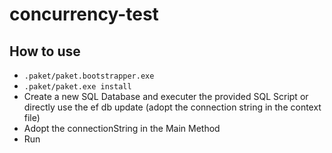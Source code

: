 # concurrency-test

## How to use

 - ```.paket/paket.bootstrapper.exe```
 - ```.paket/paket.exe install```
 - Create a new SQL Database and executer the provided SQL Script or directly use the ef db update (adopt the connection string in the context file)
 - Adopt the connectionString in the Main Method
 - Run
